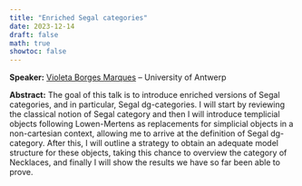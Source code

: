 ```yaml
---
title: "Enriched Segal categories"
date: 2023-12-14
draft: false
math: true
showtoc: false
---
```


**Speaker:** [Violeta Borges Marques](https://violetaborgesmarques.com) – University of Antwerp

**Abstract:** The goal of this talk is to introduce enriched versions of Segal categories, and in particular, Segal dg-categories. I will start by reviewing the classical notion of Segal category and then I will introduce templicial objects following Lowen-Mertens as replacements for simplicial objects in a non-cartesian context, allowing me to arrive at the definition of Segal dg-category. After this, I will outline a strategy to obtain an adequate model structure for these objects, taking this chance to overview the category of Necklaces, and finally I will show the results we have so far been able to prove. 